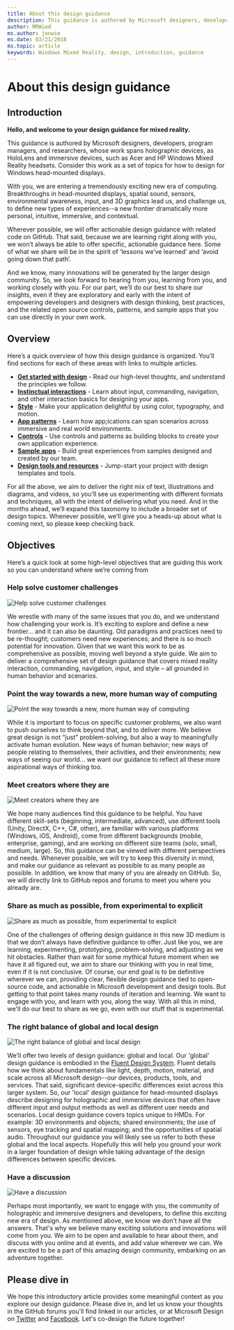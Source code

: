 ```yaml
---
title: About this design guidance
description: This guidance is authored by Microsoft designers, developers, program managers, and researchers, whose work spans holographic devices (like HoloLens) and immersive devices (like the Acer and HP Windows Mixed Reality headsets).
author: MRWied
ms.author: jonwie
ms.date: 03/21/2018
ms.topic: article
keywords: Windows Mixed Reality, design, introduction, guidance
---
```




# About this design guidance

## Introduction

**Hello, and welcome to your design guidance for mixed reality.**

This guidance is authored by Microsoft designers, developers, program managers, and researchers, whose work spans holographic devices, as HoloLens and immersive devices, such as Acer and HP Windows Mixed Reality headsets. Consider this work as a set of topics for how to design for Windows head-mounted displays.

With you, we are entering a tremendously exciting new era of computing. Breakthroughs in head-mounted displays, spatial sound, sensors, environmental awareness, input, and 3D graphics lead us, and challenge us, to define new types of experiences--a new frontier dramatically more personal, intuitive, immersive, and contextual.

Wherever possible, we will offer actionable design guidance with related code on GitHub. That said, because we are learning right along with you, we won’t always be able to offer specific, actionable guidance here. Some of what we share will be in the spirit of ‘lessons we’ve learned’ and ‘avoid going down that path’.

And we know, many innovations will be generated by the larger design community. So, we look forward to hearing from you, learning from you, and working closely with you. For our part, we’ll do our best to share our insights, even if they are exploratory and early with the intent of empowering developers and designers with design thinking, best practices, and the related open source controls, patterns, and sample apps that you can use directly in your own work.

## Overview

Here’s a quick overview of how this design guidance is organized. You’ll find sections for each of these areas with links to multiple articles.
* **[Get started with design](mixed-reality.md)** - Read our high-level thoughts, and understand the principles we follow.
* **[Instinctual interactions](interaction-fundamentals.md)** - Learn about input, commanding, navigation, and other interaction basics for designing your apps.
* **[Style](typography.md)** - Make your application delightful by using color, typography, and motion.
* **[App patterns](types-of-mixed-reality-apps.md)** - Learn how app;ications can span scenarios across immersive and real world environments.
* **[Controls](interactable-object.md)** - Use controls and patterns as building blocks to create your own application experience.
* **[Sample apps](design.md#sample-apps)** - Build great experiences from samples designed and created by our team.
* **[Design tools and resources](design.md#design-tools)** - Jump-start your project with design templates and tools.

For all the above, we aim to deliver the right mix of text, illustrations and diagrams, and videos, so you’ll see us experimenting with different formats and techniques, all with the intent of delivering what you need. And in the months ahead, we’ll expand this taxonomy to include a broader set of design topics. Whenever possible, we’ll give you a heads-up about what is coming next, so please keep checking back.

## Objectives

Here’s a quick look at some high-level objectives that are guiding this work so you can understand where we’re coming from

### Help solve customer challenges

![Help solve customer challenges](images/500px-fix-a-broken-switch-with-hololens.jpg) <br>

We wrestle with many of the same issues that you do, and we understand how challenging your work is. It’s exciting to explore and define a new frontier… and it can also be daunting. Old paradigms and practices need to be re-thought; customers need new experiences; and there is so much potential for innovation. Given that we want this work to be as comprehensive as possible, moving well beyond a style guide. We aim to deliver a comprehensive set of design guidance that covers mixed reality interaction, commanding, navigation, input, and style – all grounded in human behavior and scenarios. 

### Point the way towards a new, more human way of computing

![Point the way towards a new, more human way of computing](images/500px-man-and-women-with-holograph-on-table.png)<br>

While it is important to focus on specific customer problems, we also want to push ourselves to think beyond that, and to deliver more. We believe great design is not “just” problem-solving, but also a way to meaningfully activate human evolution. New ways of human behavior; new ways of people relating to themselves, their activities, and their environments; new ways of seeing our world… we want our guidance to reflect all these more aspirational ways of thinking too. 

### Meet creators where they are

![Meet creators where they are](images/500px-creators.jpg) <br>

We hope many audiences find this guidance to be helpful. You have different skill-sets (beginning, intermediate, advanced), use different tools (Unity, DirectX, C++, C#, other), are familiar with various platforms (Windows, iOS, Android), come from different backgrounds (mobile, enterprise, gaming), and are working on different size teams (solo, small, medium, large). So, this guidance can be viewed with different perspectives and needs. Whenever possible, we will try to keep this diversity in mind, and make our guidance as relevant as possible to as many people as possible. In addition, we know that many of you are already on GitHub. So, we will directly link to GitHub repos and forums to meet you where you already are. 

### Share as much as possible, from experimental to explicit

![Share as much as possible, from experimental to explicit](images/500px-man-playinggame.jpg) <br>

One of the challenges of offering design guidance in this new 3D medium is that we don’t always have definitive guidance to offer. Just like you, we are learning, experimenting, prototyping, problem-solving, and adjusting as we hit obstacles. Rather than wait for some mythical future moment when we have it all figured out, we aim to share our thinking with you in real time, even if it is not conclusive. Of course, our end goal is to be definitive wherever we can, providing clear, flexible design guidance tied to open-source code, and actionable in Microsoft development and design tools. But getting to that point takes many rounds of iteration and learning. We want to engage with you, and learn with you, along the way. With all this in mind, we'll do our best  to share as we go, even with our stuff that is experimental. 

### The right balance of global and local design

![The right balance of global and local design](images/500px-fluentdesign.jpg) <br>

We’ll offer two levels of design guidance: global and local. Our 'global' design guidance is embodied in the [Fluent Design System](http://fluent.microsoft.com). Fluent details how we think about fundamentals like light, depth, motion, material, and scale across all Microsoft design--our devices, products, tools, and services. That said, significant device-specific differences exist across this larger system. So, our 'local' design guidance for head-mounted displays describe designing for holographic and immersive devices that often have different input and output methods as well as different user needs and scenarios. Local design guidance covers topics unique to HMDs. For example: 3D environments and objects; shared environments; the use of sensors, eye tracking and spatial mapping; and the opportunities of spatial audio. Throughout our guidance you will likely see us refer to both these global and the local aspects. Hopefully this will help you ground your work in a larger foundation of design while taking advantage of the design differences between specific devices.

### Have a discussion

![Have a discussion](images/500px-share.jpg) <br>

Perhaps most importantly, we want to engage with you, the community of holographic and immersive designers and developers, to define this exciting new era of design. As mentioned above, we know we don’t have all the answers. That's why we believe many exciting solutions and innovations will come from you. We aim to be open and available to hear about them, and discuss with you online and at events, and add value wherever we can. We are excited to be a part of this amazing design community, embarking on an adventure together. 

## Please dive in

We hope this introductory article provides some meaningful context as you explore our design guidance. Please dive in, and let us know your thoughts in the GitHub forums you'll find linked in our articles, or at Microsoft Design on [Twitter](https://twitter.com/MicrosoftDesign) and [Facebook](https://www.facebook.com/microsoftdesign/). Let's co-design the future together!
